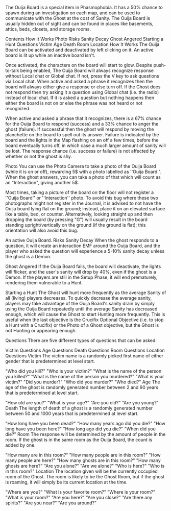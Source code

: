 The Ouija Board is a special item in Phasmophobia. It has a 50% chance to spawn during an investigation on each map, and can be used to communicate with the Ghost at the cost of Sanity. The Ouija Board is usually hidden out of sight and can be found in places like basements, attics, beds, closets, and storage rooms.


Contents
How It Works
Photo
Risks
Sanity Decay
Ghost Angered
Starting a Hunt
Questions
Victim
Age
Death
Room
Location
How It Works
The Ouija Board can be activated and deactivated by left clicking on it. An active board is lit up while an inactive board isn't.

Once activated, the characters on the board will start to glow. Despite push-to-talk being enabled, The Ouija Board will always recognize response without Local chat or Global chat. If not, press the V key to ask questions via Local chat. When active and asked a phrase it recognizes then the board will always either give a response or else turn off. If the Ghost does not respond then try asking it a question using Global chat (i.e. the radio) instead of local chat. If it is asked a question but nothing happens then either the board is not on or else the phrase was not heard or not recognized.

When active and asked a phrase that it recognizes, there is a 67% chance for the Ouija Board to respond (success) and a 33% chance to anger the ghost (failure). If successful then the ghost will respond by moving the planchette on the board to spell out its answer. Failure is indicated by the board and the lights in the Map flashing on an off a few times, before the board eventually turns off, in which case a much larger amount of sanity will be lost. The response chance (i.e. success or failure) is not affected by whether or not the ghost is shy.

Photo
You can use the Photo Camera to take a photo of the Ouija Board (while it is on or off), rewarding 5$ with a photo labelled as ''Ouija Board''. When the ghost answers, you can take a photo of that which will count as an "Interaction", giving another 5$.

Most times, taking a picture of the board on the floor will not register a ''Ouija Board'' or ''Interaction'' photo. To avoid this bug where these two photographs might not register in the Journal, it is advised to not have the Ouija board lying flat on the ground; instead, place it on an elevated surface like a table, bed, or counter. Alternatively, looking straight up and then dropping the board (by pressing "G") will usually result in the board standing upright/vertically on the ground (if the ground is flat); this orientation will also avoid this bug.


An active Ouija Board.
Risks
Sanity Decay
When the ghost responds to a question, it will create an interaction EMF around the Ouija Board, and the player who asked the question will experience a 5-10% sanity decay unless the ghost is a Demon.

Ghost Angered
If the Ouija Board fails, the board will deactivate, the lights will flicker, and the user's sanity will drop by 40%, even if the ghost is a Demon. If the players are still in the Setup Phase, it will end prematurely, rendering them vulnerable to a Hunt.

Starting a Hunt
The Ghost will hunt more frequently as the average Sanity of all (living) players decreases. To quickly decrease the average sanity, players may take advantage of the Ouija Board's sanity drain by simply using the Ouija Board repeatedly until the average Sanity has decreased enough, which will cause the Ghost to start Hunting more frequently. This is useful when the last objective is the Crucifix Optional Objective (i.e. to stop a Hunt with a Crucifix) or the Photo of a Ghost objective, but the Ghost is not Hunting or appearing enough.

Questions
There are five different types of questions that can be asked:

Victim Questions
Age Questions
Death Questions
Room Questions
Location Questions
Victim
The victim name is a randomly picked first name of either gender that is predetermined at level start.

"Who did you kill?"
"Who is your victim?"
"What is the name of the person you killed?"
"What is the name of the person you murdered?"
"What is your victim?"
"Did you murder?"
"Who did you murder?"
"Who died?"
Age
The age of the ghost is randomly generated number between 2 and 90 years that is predetermined at level start.

"How old are you?"
"What is your age?"
"Are you old?"
"Are you young?"
Death
The length of death of a ghost is a randomly generated number between 50 and 1000 years that is predetermined at level start.

"How long have you been dead?"
"How many years ago did you die?"
"How long have you been here?"
"How long ago did you die?"
"When did you die?"
Room
The response will be determined by the amount of people in the room. If the ghost is in the same room as the Ouija Board, the count is added by one.

"How many are in this room?"
"How many people are in this room?"
"How many people are here?"
"How many ghosts are in this room?"
"How many ghosts are here?"
"Are you alone?"
"Are we alone?"
"Who is here?"
"Who is in this room?"
Location
The location given will be the currently occupied room of the Ghost. The room is likely to be the Ghost Room, but if the ghost is roaming, it will simply be its current location at the time.

"Where are you?"
"What is your favorite room?"
"Where is your room?"
"What is your room?"
"Are you here?"
"Are you close?"
"Are there any spirits?"
"Are you near?"
"Are you around?"
